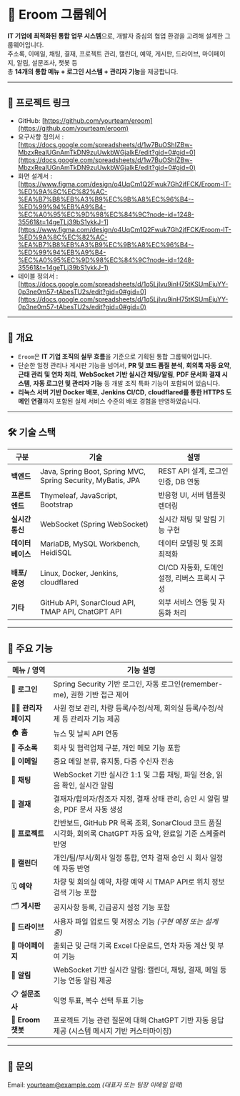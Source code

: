 # 📘 Eroom 그룹웨어  
**IT 기업에 최적화된 통합 업무 시스템**으로, 개발자 중심의 협업 환경을 고려해 설계한 그룹웨어입니다.  
주소록, 이메일, 채팅, 결재, 프로젝트 관리, 캘린더, 예약, 게시판, 드라이브, 마이페이지, 알림, 설문조사, 챗봇 등  
총 **14개의 통합 메뉴 + 로그인 시스템 + 관리자 기능**을 제공합니다.

---

## 🔗 프로젝트 링크  
- GitHub: [https://github.com/yourteam/eroom](https://github.com/yourteam/eroom)
- 요구사항 정의서 : [https://docs.google.com/spreadsheets/d/1w7BuOShIZBw-MbzxRealUGnAmTkDN9zuUwkbWGjalkE/edit?gid=0#gid=0](https://docs.google.com/spreadsheets/d/1w7BuOShIZBw-MbzxRealUGnAmTkDN9zuUwkbWGjalkE/edit?gid=0#gid=0)
- 화면 설계서 : [https://www.figma.com/design/o4UqCm1Q2Fwuk7Gh2jfFCK/Eroom-IT-%ED%9A%8C%EC%82%AC-%EA%B7%B8%EB%A3%B9%EC%9B%A8%EC%96%B4--%ED%99%94%EB%A9%B4-%EC%A0%95%EC%9D%98%EC%84%9C?node-id=1248-35561&t=14geTLj39bS1ykkJ-1](https://www.figma.com/design/o4UqCm1Q2Fwuk7Gh2jfFCK/Eroom-IT-%ED%9A%8C%EC%82%AC-%EA%B7%B8%EB%A3%B9%EC%9B%A8%EC%96%B4--%ED%99%94%EB%A9%B4-%EC%A0%95%EC%9D%98%EC%84%9C?node-id=1248-35561&t=14geTLj39bS1ykkJ-1)
- 테이블 정의서 : [https://docs.google.com/spreadsheets/d/1q5LjIvu9inH75tKSUmEjuYY-0p3ne0m57-tAbesTU2s/edit?gid=0#gid=0](https://docs.google.com/spreadsheets/d/1q5LjIvu9inH75tKSUmEjuYY-0p3ne0m57-tAbesTU2s/edit?gid=0#gid=0)

---

## 🧩 개요  
- `Eroom`은 **IT 기업 조직의 실무 흐름**을 기준으로 기획된 통합 그룹웨어입니다.  
- 단순한 일정 관리나 게시판 기능을 넘어서, **PR 및 코드 품질 분석**, **회의록 자동 요약**, **근태 관리 및 연차 처리**, **WebSocket 기반 실시간 채팅/알림**, **PDF 문서화 결재 시스템**, **자동 로그인 및 관리자 기능** 등 개발 조직 특화 기능이 포함되어 있습니다.  
- **리눅스 서버 기반 Docker 배포**, **Jenkins CI/CD**, **cloudflared를 통한 HTTPS 도메인 연결**까지 포함된 실제 서비스 수준의 배포 경험을 반영하였습니다.

---

## 🛠 기술 스택

| 구분 | 기술 | 설명 |
|------|------|------|
| **백엔드** | Java, Spring Boot, Spring MVC, Spring Security, MyBatis, JPA | REST API 설계, 로그인 인증, DB 연동 |
| **프론트엔드** | Thymeleaf, JavaScript, Bootstrap | 반응형 UI, 서버 템플릿 렌더링 |
| **실시간 통신** | WebSocket (Spring WebSocket) | 실시간 채팅 및 알림 기능 구현 |
| **데이터베이스** | MariaDB, MySQL Workbench, HeidiSQL | 데이터 모델링 및 조회 최적화 |
| **배포/운영** | Linux, Docker, Jenkins, cloudflared | CI/CD 자동화, 도메인 설정, 리버스 프록시 구성 |
| **기타** | GitHub API, SonarCloud API, TMAP API, ChatGPT API | 외부 서비스 연동 및 자동화 처리 |

---

## 🚀 주요 기능

| 메뉴 / 영역 | 기능 설명 |
|--------------|------------|
| 🔐 **로그인** | Spring Security 기반 로그인, 자동 로그인(remember-me), 권한 기반 접근 제어 |
| 🧑‍💼 **관리자 페이지** | 사원 정보 관리, 차량 등록/수정/삭제, 회의실 등록/수정/삭제 등 관리자 기능 제공 |
| 🏠 **홈** | 뉴스 및 날씨 API 연동 |
| 📇 **주소록** | 회사 및 협력업체 구분, 개인 메모 기능 포함 |
| 📧 **이메일** | 중요 메일 분류, 휴지통, 다중 수신자 전송 |
| 💬 **채팅** | WebSocket 기반 실시간 1:1 및 그룹 채팅, 파일 전송, 읽음 확인, 실시간 알림 |
| 📑 **결재** | 결재자/합의자/참조자 지정, 결재 상태 관리, 승인 시 알림 발송, PDF 문서 자동 생성 |
| 📁 **프로젝트** | 칸반보드, GitHub PR 목록 조회, SonarCloud 코드 품질 시각화, 회의록 ChatGPT 자동 요약, 완료일 기준 스케줄러 반영 |
| 📅 **캘린더** | 개인/팀/부서/회사 일정 통합, 연차 결재 승인 시 회사 일정에 자동 반영 |
| 🗓 **예약** | 차량 및 회의실 예약, 차량 예약 시 TMAP API로 위치 정보 검색 기능 포함 |
| 🗂 **게시판** | 공지사항 등록, 긴급공지 설정 기능 포함 |
| 📂 **드라이브** | 사용자 파일 업로드 및 저장소 기능 *(구현 예정 또는 설계 중)* |
| 👤 **마이페이지** | 출퇴근 및 근태 기록 Excel 다운로드, 연차 자동 계산 및 부여 기능 |
| 🔔 **알림** | WebSocket 기반 실시간 알림: 캘린더, 채팅, 결재, 메일 등 기능 연동 알림 제공 |
| 📋 **설문조사** | 익명 투표, 복수 선택 투표 기능 |
| 💬 **Eroom 챗봇** | 프로젝트 기능 관련 질문에 대해 ChatGPT 기반 자동 응답 제공 (시스템 메시지 기반 커스터마이징)

---

## 📧 문의  
Email: yourteam@example.com *(대표자 또는 팀장 이메일 입력)*
